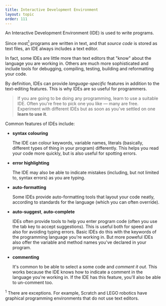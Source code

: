 ```yaml
---
title: Interactive Development Environment
layout: topic
order: 111
---
```


An Interactive Development Environment (IDE) is used to write programs.

Since most<a href="#footnote-1"><sup>1</sup></a> programs are written in text, 
and that _source code_ is stored as text files, an IDE always includes a text
editor. 

In fact, some IDEs are little more than  text editors that "know" about the
language you are working in. Others are much more sophisticated and include
tools for debugging, compiling, testing, building and reformatting your code.

By definition, IDEs can provide _language-specific_ features in addition to
the text-editing features. This is why IDEs are so useful for programmers.

> If you are going to be doing any programming, learn to use a suitable IDE.
> Often you're free to pick one you like — many are free. Experiment with
> different IDEs but as soon as you've settled on one **learn to use it**.

Common features of IDEs include:

* **syntax colouring**

  The IDE can colour keywords, variable names, literals (basically, different
  types of thing in your program) differently. This helps you read your code
  more quickly, but is also useful for spotting errors.

* **error highlighting**

  The IDE may also be able to indicate mistakes (including, but not limited to,
  syntax errors) as you are typing.

* **auto-formatting**

  Some IDEs provide auto-formatting tools that layout your code neatly,
  according to standards for the language (which you can often override).

* **auto-suggest**, **auto-complete**

  IDEs often provide tools to help you enter program code (often you use the
  tab key to accept suggestions). This is useful both for speed and also for
  avoiding typing errors. Basic IDEs do this with the keywords of the
  programming language you're working in. But more poweful IDEs also offer the
  variable and method names you've declared in your program.

* **commenting**

  It's common to be able to select a some code and _comment it out_. This
  works because the IDE knows how to indicate a comment in the language you're
  working in. If the IDE has this feature, you'll also be able to un-comment
  too.

<p class="footnote"><sup id="footnote-1">1</sup>
  There are exceptions. For example, Scratch and LEGO robotics have graphical
  programming environments that do not use text editors.
</p>